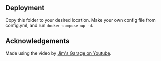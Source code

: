 ## Deployment

Copy this folder to your desired location. Make your own config file from
config.yml, and run `docker-compose up -d`.


## Acknowledgements

Made using the video by [Jim's Garage on Youtube](https://www.youtube.com/watch?v=Yw8QMrTHCw4&t=744s).
